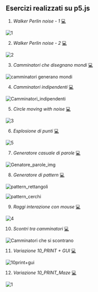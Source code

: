 ## Esercizi realizzati su p5.js 


1. *Walker Perlin noise - 1* [💻](https://editor.p5js.org/MariangelaC/full/YHhRzSQQS)

![1](https://user-images.githubusercontent.com/28058955/114730148-e4fa2a80-9d40-11eb-9ad3-5fc3bd42a1f0.PNG)

2. *Walker Perlin noise - 2* [💻](https://editor.p5js.org/MariangelaC/full/V6ya15m5n)

![2](https://user-images.githubusercontent.com/28058955/114736089-16292980-9d46-11eb-8192-db312593b1a8.PNG)

3. *Camminatori che disegnano mondi* [💻](https://editor.p5js.org/MariangelaC/full/kREs28pnb)

![camminatori generano mondi](https://user-images.githubusercontent.com/28058955/122656004-4979a180-d157-11eb-9bea-df5f1a40ee23.png)

4. *Camminatori indipendenti* [💻](https://editor.p5js.org/MariangelaC/full/V762-deGp)

![Camminatori_indipendenti](https://user-images.githubusercontent.com/28058955/122656013-63b37f80-d157-11eb-9592-1ef261ffe41d.PNG)

5. *Circle moving with noise* [💻](https://editor.p5js.org/MariangelaC/full/as6AxSf4d)

![3](https://user-images.githubusercontent.com/28058955/114740794-77eb9280-9d4a-11eb-8268-6ad0a960cc7c.PNG)

6. *Esplosione di punti* [💻](https://editor.p5js.org/MariangelaC/full/aOt3w7K-1)

![5](https://user-images.githubusercontent.com/28058955/114743002-8b97f880-9d4c-11eb-8372-8784e5b8c9b4.PNG)

7. *Generatore casuale di parole* [💻](https://editor.p5js.org/MariangelaC/full/zqQBN5ttj)

![Genatore_parole_img](https://user-images.githubusercontent.com/28058955/122656028-82b21180-d157-11eb-99b5-eeb33b9b9c2d.PNG)

8. *Generatore di pattern* [💻](https://editor.p5js.org/MariangelaC/full/lySS36MTx)

![pattern_rettangoli](https://user-images.githubusercontent.com/28058955/122656033-8cd41000-d157-11eb-86e2-eb2131c38ecc.png)

![pattern_cerchi](https://user-images.githubusercontent.com/28058955/122656036-8e9dd380-d157-11eb-9948-935233768530.PNG)

9. *Raggi interazione con mouse* [💻](https://editor.p5js.org/MariangelaC/full/BL2YRI-jt)

![4](https://user-images.githubusercontent.com/28058955/114742196-c6e5f780-9d4b-11eb-8e44-a96e28ee4a7d.PNG)

10. *Scontri tra camminatori* [💻](https://editor.p5js.org/MariangelaC/full/8RmuouvyS)

![Camminatori che si scontrano](https://user-images.githubusercontent.com/28058955/122656049-a37a6700-d157-11eb-9f24-4d3e391dc556.png)

11. *Variazione 10_PRINT + GUI* [💻](https://editor.p5js.org/MariangelaC/full/T585-p7vX)

![10print+gui](https://user-images.githubusercontent.com/28058955/122656126-2ef3f800-d158-11eb-903d-0a5500591b3d.PNG)

12. *Variazione 10_PRINT_Maze* [💻](https://editor.p5js.org/MariangelaC/full/PuO53ULmP)

![1](https://user-images.githubusercontent.com/28058955/122656059-b725cd80-d157-11eb-85d3-0ca98d51878f.PNG)
